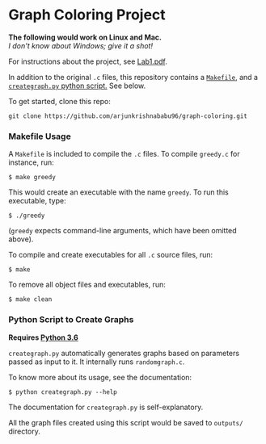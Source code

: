 # Graph Coloring Project

**The following would work on Linux and Mac.** <br/>
*I don't know about Windows; give it a shot!*

For instructions about the project, see [Lab1.pdf](https://github.com/arjunkrishnababu96/graph-coloring/blob/master/Lab1.pdf).

In addition to the original `.c` files, this repository contains a [`Makefile`](#makefile-usage), and a [`creategraph.py` python script.](#python-script-to-create-graphs) See below.

To get started, clone this repo:
```
git clone https://github.com/arjunkrishnababu96/graph-coloring.git
```

### Makefile Usage
A `Makefile` is included to compile the `.c` files. To compile `greedy.c` for instance, run:
```
$ make greedy
```
This would create an executable with the name `greedy`. To run this executable, type:
```
$ ./greedy
```

(`greedy` expects command-line arguments, which have been omitted above).

To compile and create executables for all `.c` source files, run:
```
$ make
```

To remove all object files and executables, run:
```
$ make clean
```

### Python Script to Create Graphs
**Requires [Python 3.6](https://www.python.org/downloads/release/python-360/)**

`creategraph.py` automatically generates graphs based on parameters passed as input to it. It internally runs `randomgraph.c`.

To know more about its usage, see the documentation:
```
$ python creategraph.py --help
```

The documentation for `creategraph.py` is self-explanatory.

All the graph files created using this script would be saved to `outputs/` directory.
